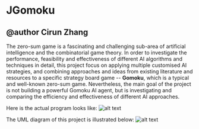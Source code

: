 JGomoku
==============

@author Cirun Zhang
--------------
The zero-sum game is a fascinating and challenging sub-area of artificial intelligence and the combinatorial game theory. In order to investigate the performance, feasibility and effectiveness of different AI algorithms and techniques in detail, this project focus on applying multiple customised AI strategies, and combining approaches and ideas from existing literature and resources to a specific strategy board game -- **Gomoku**, which is a typical and well-known zero-sum game. 
Nevertheless, the main goal of the project is not building a powerful Gomoku AI agent, but is investigating and comparing the efficiency and effectiveness of different AI approaches.

Here is the actual program looks like:
![alt text](https://user-images.githubusercontent.com/35700810/55282230-ffb6fd80-5337-11e9-9871-c8eb281b87fb.png)

The UML diagram of this project is illustrated below:
![alt text](https://user-images.githubusercontent.com/35700810/55282209-96cf8580-5337-11e9-9a61-d2051b6fff27.png)

